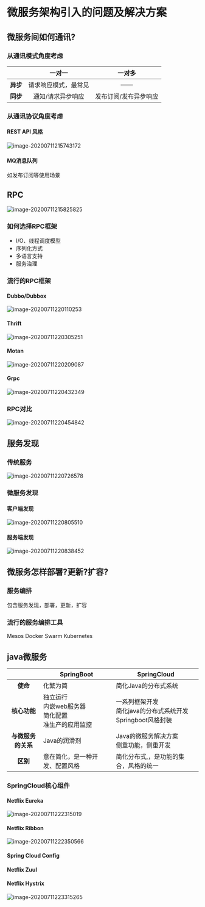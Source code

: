 # 微服务架构引入的问题及解决方案

## 微服务间如何通讯?

### 从通讯模式角度考虑

|          |        一对一        |        一对多         |
| :------: | :------------------: | :-------------------: |
| **异步** | 请求响应模式，最常见 |          ——           |
| **同步** |  通知/请求异步响应   | 发布订阅/发布异步响应 |

### 从通讯协议角度考虑

#### REST API 风格

![image-20200711215743172](C:\Users\12605\Desktop\PHP_notes\.img\image-20200711215743172.png)



#### MQ消息队列

如发布订阅等使用场景

## RPC

![image-20200711215825825](C:\Users\12605\Desktop\PHP_notes\.img\image-20200711215825825.png)

### 如何选择RPC框架

- I/O、线程调度模型
- 序列化方式
- 多语言支持
- 服务治理

### 流行的RPC框架

#### Dubbo/Dubbox

![image-20200711220110253](C:\Users\12605\Desktop\PHP_notes\.img\image-20200711220110253.png)

#### Thrift

![image-20200711220305251](C:\Users\12605\Desktop\PHP_notes\.img\image-20200711220305251.png)

#### Motan

![image-20200711220209087](C:\Users\12605\Desktop\PHP_notes\.img\image-20200711220209087.png)

#### Grpc

![image-20200711220432349](C:\Users\12605\Desktop\PHP_notes\.img\image-20200711220432349.png)

### RPC对比

![image-20200711220454842](C:\Users\12605\Desktop\PHP_notes\.img\image-20200711220454842.png)

## 服务发现

### 传统服务

![image-20200711220726578](C:\Users\12605\Desktop\PHP_notes\.img\image-20200711220726578.png)

### 微服务发现

#### 客户端发现

![image-20200711220805510](C:\Users\12605\Desktop\PHP_notes\.img\image-20200711220805510.png)

#### 服务端发现

![image-20200711220838452](C:\Users\12605\Desktop\PHP_notes\.img\image-20200711220838452.png)



## 微服务怎样部署?更新?扩容?

### 服务编排

包含服务发现，部署，更新，扩容

### 流行的服务编排工具

Mesos
Docker Swarm
Kubernetes

## java微服务

|                    | SpringBoot                                                   | SpringCloud                                                  |
| :----------------: | ------------------------------------------------------------ | ------------------------------------------------------------ |
|      **使命**      | 化繁为简                                                     | 简化Java的分布式系统                                         |
|    **核心功能**    | 独立运行<br />内嵌web服务器<br />简化配置<br />准生产的应用监控 | 一系列框架开发<br/>简化java的分布式系统开发<br />Springboot风格封装 |
| **与微服务的关系** | Java的润滑剂                                                 | Java的微服务解决方案<br />侧重功能，侧重开发                 |
|      **区别**      | 意在简化，是一种开发、配置风格                               | 简化分布式,，是功能的集合，风格的统一                        |



### SpringCloud核心组件

#### Netflix Eureka

![image-20200711222315019](C:\Users\12605\Desktop\PHP_notes\.img\image-20200711222315019.png)

#### Netflix Ribbon

![image-20200711222350566](C:\Users\12605\Desktop\PHP_notes\.img\image-20200711222350566.png)

#### Spring Cloud Config

#### Netflix Zuul

#### Netflix Hystrix

![image-20200711223315265](C:\Users\12605\Desktop\PHP_notes\.img\image-20200711223315265.png)